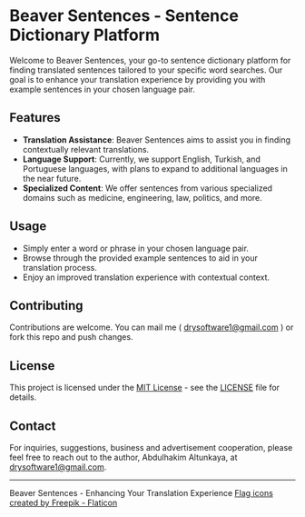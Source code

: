 # Beaver Sentences - Sentence Dictionary Platform

Welcome to Beaver Sentences, your go-to sentence dictionary platform for finding translated sentences tailored to your specific word searches. Our goal is to enhance your translation experience by providing you with example sentences in your chosen language pair.

## Features

- **Translation Assistance**: Beaver Sentences aims to assist you in finding contextually relevant translations.
- **Language Support**: Currently, we support English, Turkish, and Portuguese languages, with plans to expand to additional languages in the near future.
- **Specialized Content**: We offer sentences from various specialized domains such as medicine, engineering, law, politics, and more.

## Usage

- Simply enter a word or phrase in your chosen language pair.
- Browse through the provided example sentences to aid in your translation process.
- Enjoy an improved translation experience with contextual context.

## Contributing

Contributions are welcome. You can mail me ( drysoftware1@gmail.com ) or fork this repo and push changes.

## License

This project is licensed under the [MIT License](LICENSE) - see the [LICENSE](LICENSE) file for details.

## Contact

For inquiries, suggestions, business and advertisement cooperation, please feel free to reach out to the author, Abdulhakim Altunkaya, at [drysoftware1@gmail.com](mailto:drysoftware1@gmail.com).

---

Beaver Sentences - Enhancing Your Translation Experience
<a href="https://www.flaticon.com/free-icons/turkey" title="turkey icons">Flag icons created by Freepik - Flaticon</a>